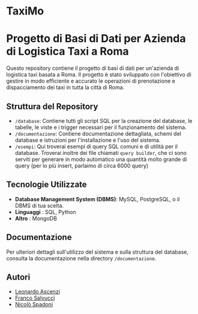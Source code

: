 # TaxiMo

# Progetto di Basi di Dati per Azienda di Logistica Taxi a Roma

Questo repository contiene il progetto di basi di dati per un'azienda di logistica taxi basata a Roma. Il progetto è stato sviluppato con l'obiettivo di gestire in modo efficiente e accurato le operazioni di prenotazione e dispacciamento dei taxi in tutta la città di Roma.

## Struttura del Repository

- `/database`: Contiene tutti gli script SQL per la creazione del database, le tabelle, le viste e i trigger necessari per il funzionamento del sistema.
- `/documentazione`: Contiene documentazione dettagliata, schemi del database e istruzioni per l'installazione e l'uso del sistema.
- `/esempi`: Qui troverai esempi di query SQL comuni e di utilità per il database. Troverai inoltre dei file chiamati `query builder`, che ci sono serviti per generare in modo automatico una quantità molto grande di query (per lo più insert, parlaimo di circa 6000 query)

## Tecnologie Utilizzate

- **Database Management System (DBMS)**: MySQL, PostgreSQL, o il DBMS di tua scelta.
- **Linguaggi** : SQL, Python
- **Altro** : MongoDB

## Documentazione

Per ulteriori dettagli sull'utilizzo del sistema e sulla struttura del database, consulta la documentazione nella directory `/documentazione`.

## Autori

- [Leonardo Ascenzi](github.com/Levvonci)
- [Franco Salvucci](github.com/francosalvucci14)
- [Nicolò Spadoni](github.com/SwagSpaad)
